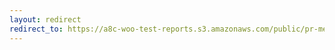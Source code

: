 ```yaml
---
layout: redirect
redirect_to: https://a8c-woo-test-reports.s3.amazonaws.com/public/pr-merge/43546/e2e/index.html
---
```

